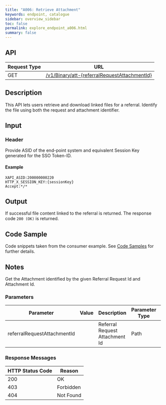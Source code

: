 ```yaml
---
title: "A006: Retrieve Attachment"
keywords: endpoint, catalogue
sidebar: overview_sidebar
toc: false
permalink: explore_endpoint_a006.html
summary: false
---
```


## API

| Request Type | URL |
| -------------| --- |
| GET | [/v1/Binary/att-{referralRequestAttachmentId}](https://api.{{env}}.ers.ncrs.nhs.uk/ers-api/v1/Binary/att-{referralRequestAttachmentId})

## Description
This API lets users retrieve and download linked files for a referral. Identify the file using both the request and attachment identifier.

## Input

### Header
Provide ASID of the end-point system and equivalent Session Key generated for the SSO Token-ID.

#### Example
```http
XAPI_ASID:200000000220
HTTP_X_SESSION_KEY:{sessionKey}
Accept:*/*
```

## Output
If successful file content linked to the referral is returned. The response code `200 (OK)` is returned.

## Code Sample
Code snippets taken from the consumer example. See [Code Samples](develop_code_samples.html) for further details.

## Notes
Get the Attachment identified by the given Referral Request Id and Attachment Id.

### Parameters

| Parameter | Value | Description | Parameter Type | Data Type |
| --------- | ----- | ----------- | -------------- | --------- |
| referralRequestAttachmentId |   | Referral Request Attachment Id | Path | String |

### Response Messages

| HTTP Status Code | Reason |
| ---------------- | ------ |
| 200 | OK |
| 403 | Forbidden |
| 404 | Not Found |
